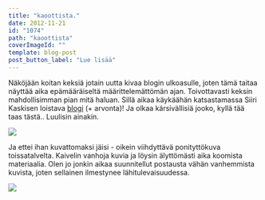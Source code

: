 ```yaml
---
title: "kaoottista."
date: 2012-11-21
id: "1074"
path: "kaoottista"
coverImageId: ""
template: blog-post
post_button_label: "Lue lisää"
---
```


Näköjään koitan keksiä jotain uutta kivaa blogin ulkoasulle, joten tämä taitaa näyttää aika epämääräiseltä määrittelemättömän ajan. Toivottavasti keksin mahdollisimman pian mitä haluan. Sillä aikaa käykäähän katsastamassa Siiri Kaskisen loistava [blogi](http://skaskinen.blogspot.fi/2012/11/yhdistetty-arvonta-kysymyspostaus.html) (+ arvonta)! Ja olkaa kärsivällisiä jooko, kyllä tää taas tästä.. Luulisin ainakin.

[![](/images/IMG_1433.jpg)](http://3.bp.blogspot.com/-FzwmPOX7LGQ/UK0MuGqJiYI/AAAAAAAACZU/l9htFPCPanE/s1600/IMG_1433.jpg)

Ja ettei ihan kuvattomaksi jäisi - oikein viihdyttävä ponityttökuva toissatalvelta. Kaivelin vanhoja kuvia ja löysin älyttömästi aika koomista materiaalia. Olen jo jonkin aikaa suunnitellut postausta vähän vanhemmista kuvista, joten sellainen ilmestynee lähitulevaisuudessa.

[![](/images/ak.jpg)](http://3.bp.blogspot.com/-3vUAoxIICN4/UK0LZmQ1lNI/AAAAAAAACZE/jzAz30iz1PI/s1600/ak.jpg)
